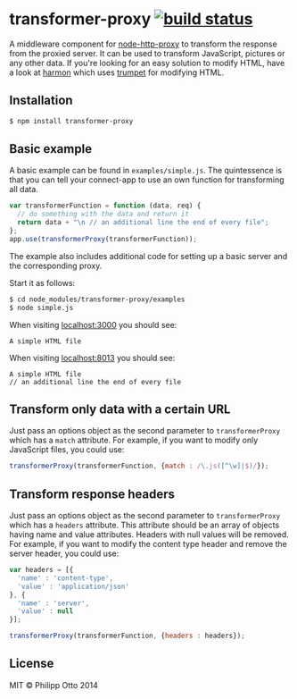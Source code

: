 transformer-proxy [![build status](https://secure.travis-ci.org/philippotto/transformer-proxy.png)](http://travis-ci.org/philippotto/transformer-proxy)
=================

A middleware component for [node-http-proxy](https://github.com/nodejitsu/node-http-proxy) to transform the response from the proxied server.
It can be used to transform JavaScript, pictures or any other data.
If you're looking for an easy solution to modify HTML, have a look at [harmon](https://github.com/No9/harmon) which uses [trumpet](https://github.com/substack/node-trumpet) for modifying HTML.

## Installation

```bash
$ npm install transformer-proxy
```

## Basic example

A basic example can be found in ```examples/simple.js```. The quintessence is that you can tell your connect-app to use an own function for transforming all data.

```javascript
var transformerFunction = function (data, req) {
  // do something with the data and return it
  return data + "\n // an additional line the end of every file";
};
app.use(transformerProxy(transformerFunction));
```

The example also includes additional code for setting up a basic server and the corresponding proxy.

Start it as follows:
```bash
$ cd node_modules/transformer-proxy/examples
$ node simple.js
```

When visiting [localhost:3000](http://localhost:3000) you should see:
```
A simple HTML file
```
When visiting [localhost:8013](http://localhost:8013) you should see:
```
A simple HTML file
// an additional line the end of every file
```

## Transform only data with a certain URL

Just pass an options object as the second parameter to ```transformerProxy``` which has a `match` attribute.
For example, if you want to modify only JavaScript files, you could use:

```javascript
transformerProxy(transformerFunction, {match : /\.js([^\w]|$)/});
```

## Transform response headers

Just pass an options object as the second parameter to ```transformerProxy``` which has a `headers` attribute.
This attribute should be an array of objects having name and value attributes. Headers with null values will be removed.
For example, if you want to modify the content type header and remove the server header, you could use:

```javascript
var headers = [{
  'name' : 'content-type',
  'value' : 'application/json'
}, {
  'name' : 'server',
  'value' : null
}];

transformerProxy(transformerFunction, {headers : headers});
```

## License
MIT &copy; Philipp Otto 2014
